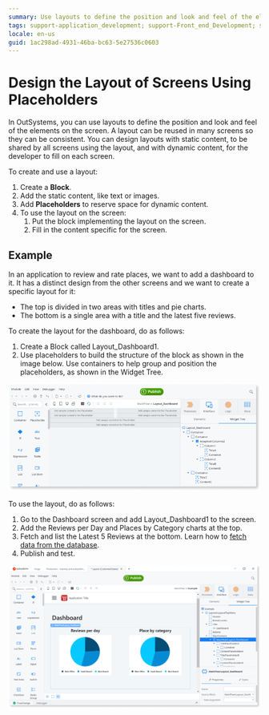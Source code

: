 ```yaml
---
summary: Use layouts to define the position and look and feel of the elements on the screen. A layout can be reused in many screens so they can be consistent.
tags: support-application_development; support-Front_end_Development; support-Front_end_Development-featured; support-webapps
locale: en-us
guid: 1ac298ad-4931-46ba-bc63-5e27536c0603
---
```


# Design the Layout of Screens Using Placeholders

In OutSystems, you can use layouts to define the position and look and feel of the elements on the screen. A layout can be reused in many screens so they can be consistent. You can design layouts with static content, to be shared by all screens using the layout, and with dynamic content, for the developer to fill on each screen.

To create and use a layout:

1. Create a **Block**. 
1. Add the static content, like text or images. 
1. Add **Placeholders** to reserve space for dynamic content. 
1. To use the layout on the screen: 
    1. Put the block implementing the layout on the screen. 
    1. Fill in the content specific for the screen. 

## Example

In an application to review and rate places, we want to add a dashboard to it. It has a distinct design from the other screens and we want to create a specific layout for it:

* The top is divided in two areas with titles and pie charts.
* The bottom is a single area with a title and the latest five reviews. 

To create the layout for the dashboard, do as follows:

1. Create a Block called Layout_Dashboard1. 
1. Use placeholders to build the structure of the block as shown in the image below. Use containers to help group and position the placeholders, as shown in the Widget Tree. 

![](images/design-screens-layout-1.png)

To use the layout, do as follows:

1. Go to the Dashboard screen and add Layout_Dashboard1 to the screen. 
1. Add the Reviews per Day and Places by Category charts at the top. 
1. Fetch and list the Latest 5 Reviews at the bottom. Learn how to [fetch data from the database](<../../data/query/fetch-display.md>). 
1. Publish and test. 

![](images/design-screens-layout-2.png)
